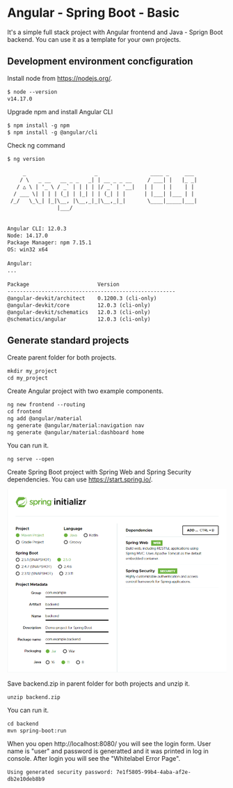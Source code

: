 # Angular - Spring Boot - Basic

It's a simple full stack project with Angular frontend and Java - Sprign Boot backend. You can use it as a template for your own projects.

## Development environment concfiguration

Install node from https://nodejs.org/.

```
$ node --version
v14.17.0
```

Upgrade npm and install Angular CLI

```
$ npm install -g npm
$ npm install -g @angular/cli
```

Check ng command

```
$ ng version

     _                      _                 ____ _     ___
    / \   _ __   __ _ _   _| | __ _ _ __     / ___| |   |_ _|
   / △ \ | '_ \ / _` | | | | |/ _` | '__|   | |   | |    | |
  / ___ \| | | | (_| | |_| | | (_| | |      | |___| |___ | |
 /_/   \_\_| |_|\__, |\__,_|_|\__,_|_|       \____|_____|___|
                |___/


Angular CLI: 12.0.3
Node: 14.17.0
Package Manager: npm 7.15.1
OS: win32 x64

Angular:
...

Package                      Version
------------------------------------------------------
@angular-devkit/architect    0.1200.3 (cli-only)
@angular-devkit/core         12.0.3 (cli-only)
@angular-devkit/schematics   12.0.3 (cli-only)
@schematics/angular          12.0.3 (cli-only)
```

## Generate standard projects

Create parent folder for both projects.

```
mkdir my_project
cd my_project
```
Create Angular project with two example components.

```
ng new frontend --routing
cd frontend
ng add @angular/material
ng generate @angular/material:navigation nav
ng generate @angular/material:dashboard home
```

You can run it.

```
ng serve --open
```

Create Spring Boot project with Spring Web and Spring Security dependencies. You can use https://start.spring.io/.

<img src="https://github.com/leliw/asb-basic/blob/main/images/SpringInitializr-basic.png?raw=true" />

Save backend.zip in parent folder for both projects and unzip it.

```
unzip backend.zip
```

You can run it.

```
cd backend
mvn spring-boot:run
```

When you open http://localhost:8080/ you will see the login form. User name is "user" and password is generatted and it was 
printed in log in console. After login you will see the "Whitelabel Error Page".

```
Using generated security password: 7e1f5805-99b4-4aba-af2e-db2e10deb8b9
```
